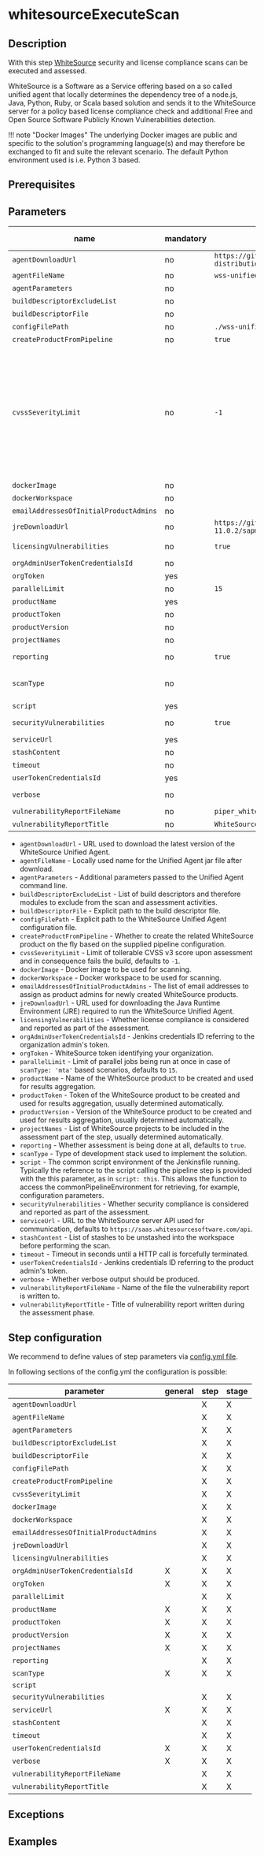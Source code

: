 # whitesourceExecuteScan

## Description

With this step [WhiteSource](https://www.whitesourcesoftware.com) security and license compliance scans can be executed and assessed.

WhiteSource is a Software as a Service offering based on a so called unified agent that locally determines the dependency
tree of a node.js, Java, Python, Ruby, or Scala based solution and sends it to the WhiteSource server for a policy based license compliance
check and additional Free and Open Source Software Publicly Known Vulnerabilities detection.

!!! note "Docker Images"
    The underlying Docker images are public and specific to the solution's programming language(s) and may therefore be exchanged
    to fit and suite the relevant scenario. The default Python environment used is i.e. Python 3 based.

## Prerequisites

## Parameters

| name | mandatory | default | possible values |
|------|-----------|---------|-----------------|
| `agentDownloadUrl` | no | `https://github.com/whitesource/unified-agent-distribution/raw/master/standAlone/${config.agentFileName}` |  |
| `agentFileName` | no | `wss-unified-agent.jar` |  |
| `agentParameters` | no |  |  |
| `buildDescriptorExcludeList` | no |  |  |
| `buildDescriptorFile` | no |  |  |
| `configFilePath` | no | `./wss-unified-agent.config` |  |
| `createProductFromPipeline` | no | `true` |  |
| `cvssSeverityLimit` | no | `-1` | `-1` to switch failing off, any `positive integer between 0 and 10` to fail on issues with the specified limit or above |
| `dockerImage` | no |  |  |
| `dockerWorkspace` | no |  |  |
| `emailAddressesOfInitialProductAdmins` | no |  |  |
| `jreDownloadUrl` | no | `https://github.com/SAP/SapMachine/releases/download/sapmachine-11.0.2/sapmachine-jre-11.0.2_linux-x64_bin.tar.gz` |  |
| `licensingVulnerabilities` | no | `true` | `true`, `false` |
| `orgAdminUserTokenCredentialsId` | no |  |  |
| `orgToken` | yes |  |  |
| `parallelLimit` | no | `15` |  |
| `productName` | yes |  |  |
| `productToken` | no |  |  |
| `productVersion` | no |  |  |
| `projectNames` | no |  |  |
| `reporting` | no | `true` | `true`, `false` |
| `scanType` | no |  | `maven`, `mta`, `npm`, `pip`, `sbt` |
| `script` | yes |  |  |
| `securityVulnerabilities` | no | `true` | `true`, `false` |
| `serviceUrl` | yes |  |  |
| `stashContent` | no |  |  |
| `timeout` | no |  |  |
| `userTokenCredentialsId` | yes |  |  |
| `verbose` | no |  | `true`, `false` |
| `vulnerabilityReportFileName` | no | `piper_whitesource_vulnerability_report` |  |
| `vulnerabilityReportTitle` | no | `WhiteSource Security Vulnerability Report` |  |

* `agentDownloadUrl` - URL used to download the latest version of the WhiteSource Unified Agent.
* `agentFileName` - Locally used name for the Unified Agent jar file after download.
* `agentParameters` - Additional parameters passed to the Unified Agent command line.
* `buildDescriptorExcludeList` - List of build descriptors and therefore modules to exclude from the scan and assessment activities.
* `buildDescriptorFile` - Explicit path to the build descriptor file.
* `configFilePath` - Explicit path to the WhiteSource Unified Agent configuration file.
* `createProductFromPipeline` - Whether to create the related WhiteSource product on the fly based on the supplied pipeline configuration.
* `cvssSeverityLimit` - Limit of tollerable CVSS v3 score upon assessment and in consequence fails the build, defaults to  `-1`.
* `dockerImage` - Docker image to be used for scanning.
* `dockerWorkspace` - Docker workspace to be used for scanning.
* `emailAddressesOfInitialProductAdmins` - The list of email addresses to assign as product admins for newly created WhiteSource products.
* `jreDownloadUrl` - URL used for downloading the Java Runtime Environment (JRE) required to run the WhiteSource Unified Agent.
* `licensingVulnerabilities` - Whether license compliance is considered and reported as part of the assessment.
* `orgAdminUserTokenCredentialsId` - Jenkins credentials ID referring to the organization admin's token.
* `orgToken` - WhiteSource token identifying your organization.
* `parallelLimit` - Limit of parallel jobs being run at once in case of `scanType: 'mta'` based scenarios, defaults to `15`.
* `productName` - Name of the WhiteSource product to be created and used for results aggregation.
* `productToken` - Token of the WhiteSource product to be created and used for results aggregation, usually determined automatically.
* `productVersion` - Version of the WhiteSource product to be created and used for results aggregation, usually determined automatically.
* `projectNames` - List of WhiteSource projects to be included in the assessment part of the step, usually determined automatically.
* `reporting` - Whether assessment is being done at all, defaults to `true`.
* `scanType` - Type of development stack used to implement the solution.
* `script` - The common script environment of the Jenkinsfile running. Typically the reference to the script calling the pipeline step is provided with the this parameter, as in `script: this`. This allows the function to access the commonPipelineEnvironment for retrieving, for example, configuration parameters.
* `securityVulnerabilities` - Whether security compliance is considered and reported as part of the assessment.
* `serviceUrl` - URL to the WhiteSource server API used for communication, defaults to `https://saas.whitesourcesoftware.com/api`.
* `stashContent` - List of stashes to be unstashed into the workspace before performing the scan.
* `timeout` - Timeout in seconds until a HTTP call is forcefully terminated.
* `userTokenCredentialsId` - Jenkins credentials ID referring to the product admin's token.
* `verbose` - Whether verbose output should be produced.
* `vulnerabilityReportFileName` - Name of the file the vulnerability report is written to.
* `vulnerabilityReportTitle` - Title of vulnerability report written during the assessment phase.

## Step configuration

We recommend to define values of step parameters via [config.yml file](../configuration.md).

In following sections of the config.yml the configuration is possible:

| parameter | general | step | stage |
|-----------|---------|------|-------|
| `agentDownloadUrl` |  | X | X |
| `agentFileName` |  | X | X |
| `agentParameters` |  | X | X |
| `buildDescriptorExcludeList` |  | X | X |
| `buildDescriptorFile` |  | X | X |
| `configFilePath` |  | X | X |
| `createProductFromPipeline` |  | X | X |
| `cvssSeverityLimit` |  | X | X |
| `dockerImage` |  | X | X |
| `dockerWorkspace` |  | X | X |
| `emailAddressesOfInitialProductAdmins` |  | X | X |
| `jreDownloadUrl` |  | X | X |
| `licensingVulnerabilities` |  | X | X |
| `orgAdminUserTokenCredentialsId` | X | X | X |
| `orgToken` | X | X | X |
| `parallelLimit` |  | X | X |
| `productName` | X | X | X |
| `productToken` | X | X | X |
| `productVersion` | X | X | X |
| `projectNames` | X | X | X |
| `reporting` |  | X | X |
| `scanType` | X | X | X |
| `script` |  |  |  |
| `securityVulnerabilities` |  | X | X |
| `serviceUrl` | X | X | X |
| `stashContent` |  | X | X |
| `timeout` |  | X | X |
| `userTokenCredentialsId` | X | X | X |
| `verbose` | X | X | X |
| `vulnerabilityReportFileName` |  | X | X |
| `vulnerabilityReportTitle` |  | X | X |

## Exceptions

## Examples
